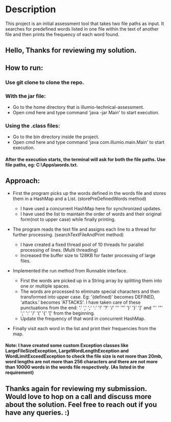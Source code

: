 # Description
This project is an initial assessment tool that takes two file paths as input. It searches for predefined words listed in one file within the text of another file and then prints the frequency of each word found.

## Hello, Thanks for reviewing my solution.

## How to run:

### Use git clone to clone the repo.

### With the jar file:
  * Go to the home directory that is illumio-technical-assessment.
  * Open cmd here and type command 'java -jar Main' to start execution.

### Using the .class files:
  * Go to the bin directory inside the project.
  * Open cmd here and type command 'java com.illumio.main.Main' to start execution.

#### After the execution starts, the terminal will ask for both the file paths. Use file paths, eg: C:\Apps\words.txt.

## Approach:
  * First the program picks up the words defined in the words file and stores them in a HashMap and a List. (storePreDefinedWords method)
      * I have used a concurrent HashMap here for synchronized updates.
      * I have used the list to maintain the order of words and their original form(not to upper case) while finally printing.
    
  * The program reads the text file and assigns each line to a thread for further processing. (searchTextFileAndPrint method)
      * I have created a fixed thread pool of 10 threads for parallel processing of lines. (Multi threading)
      * Increased the buffer size to 128KB for faster processing of large files.
   
  * Implemented the run method from Runnable interface.
      * First the words are picked up in a String array by splitting them into one or multiple spaces.
      * The words are processed to eliminate special characters and then transformed into upper case. Eg: '(defined)' becomes DEFINED, 'attacks.' becomes 'ATTACKS'. I have taken care of these punctuations from            the end: '.' ',' ';' ':' '!' '?' '/' ''' '"' ')' '}' ']' and  ''' '"' ';' ':' '/' '(' '{' '[' from the beginning.
      * Update the frequency of that word in concurrent HashMap.

  * Finally visit each word in the list and print their frequencies from the map.

  #### Note: I have created some custom Exception classes like LargeFileSizeException, LargeWordLengthException and WordLimitExceedException to check the file size is not more than 20mb, word lengths are not more        than 256 characters and there are not more than 10000 words in the words file respectively. (As listed in the requirement)

  ## Thanks again for reviewing my submission. Would love to hop on a call and discuss more about the solution. Feel free to reach out if you have any queries. :)
